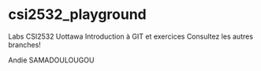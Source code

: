 # csi2532_playground
 
Labs CSI2532 Uottawa 
Introduction à GIT et exercices 
Consultez les autres branches!

Andie SAMADOULOUGOU 


